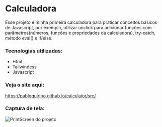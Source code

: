 # Calculadora
 Esse projeto é minha primeira calculadora para praticar conceitos básicos de Javascript, por exemplo, utilizar onclick para adicionar funções com parâmetros(números, funções e propriedades da calculadora), try-catch, método eval() e if/else.
 
 ### Tecnologias utilizadas:

 - Html
 - Tailwindcss
 - Javascript

 ### Veja o site aqui:
 https://pabloquirino.github.io/calculator/src/

### Captura de tela:
 ![PrintScreen do projeto](./img.readme/amazon.png) 

